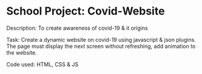 # School Project: Covid-Website

Description: To create awareness of covid-19 & it origins

Task: Create a dynamic website on covid-19 using javascript & json plugins. The page must display the next screen without refreshing, add animation to the website.

Code used: HTML, CSS & JS
